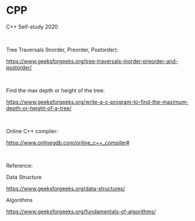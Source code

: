 # CPP
C++ Self-study 2020

<br/>

Tree Traversals (Inorder, Preorder, Postorder):

https://www.geeksforgeeks.org/tree-traversals-inorder-preorder-and-postorder/

<br/>

Find the max depth or height of the tree:

https://www.geeksforgeeks.org/write-a-c-program-to-find-the-maximum-depth-or-height-of-a-tree/

<br/>

Online C++ compiler:

https://www.onlinegdb.com/online_c++_compiler#

<br/>

Reference: 

Data Structure

https://www.geeksforgeeks.org/data-structures/ 

Algorithms

https://www.geeksforgeeks.org/fundamentals-of-algorithms/
